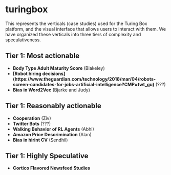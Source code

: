 <h1>turingbox</h1>

This represents the verticals (case studies) used for the Turing Box platform, and the visual interface that allows users to interact with them. We have organized these verticals into three tiers of complexity and speculativeness. 

<h2>Tier 1: Most actionable</h2>
<ul>
  <li><b>Body Type Adult Maturity Score</b> (Blakeley)</li>
     <li><b>[Robot hiring decisions](https://www.theguardian.com/technology/2018/mar/04/robots-screen-candidates-for-jobs-artificial-intelligence?CMP=twt_gu)</b> (???)</li>
    <li><b>Bias in Word2Vec</b> (Bjarke and Judy) </li>
</ul>
  

<h2>Tier 1: Reasonably actionable</h2>
<ul>
  <li><b>Cooperation</b> (Ziv)</li>
   <li><b>Twitter Bots</b> (???)</li>
    <li><b>Walking Behavior of RL Agents</b> (Abhi)</li>
      <li><b>Amazon Price Descrimination</b> (Alan)</li>
   <li><b>Bias in hirint CV</b> (Sendhil)</li>
</ul>

<h2>Tier 1: Highly Speculative</h2>
<ul>
  <li><b>Cortico Flavored Newsfeed Studies</b></li>
</ul>


